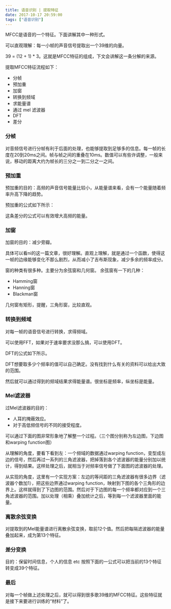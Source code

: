 ```yaml
---
title: 语音识别 | 提取特征
date: 2017-10-17 20:59:00
tags: ["语音识别"]
---
```

MFCC是语音的一个特征。下面讲解其中一种形式。

可以直观理解：每一小帧的声音信号提取出一个39维的向量。

39 = (12 + 1) * 3。这就是MFCC特征的组成，下文会讲解这一条分解的来源。

提取MFCC特征流程如下：
* 分帧
* 预加重
* 加窗
* 转换到频域
* 求能量谱
* 通过 mel 滤波器
* DFT
* 差分

### 分帧
对音频信号进行分帧有利于后面的处理，也能够提取到足够多的信息。每一帧的长度在20到20ms之间。帧与帧之间的重叠在10ms。数值可以有些许调整，一般来说，移动的距离大约为帧长的三分之一到二分之一之间。

### 预加重
预加重的目的：高频的声音信号能量比较小，从能量谱来看，会有一个能量随着频率升高下降的趋势。

预加重的公式如下所示：

这条差分的公式可以有效增大高频的能量。

### 加窗
加窗的目的：减少旁瓣。

具体可以看ni的这一篇文章，很好理解。直观上理解，就是通过一个函数，使得这一帧的边缘能够变化不那么剧烈，从而减小了吉布斯现象，减少多余的频率成分。

窗的种类有很多种。主要分为余弦窗和几何窗。
余弦窗有一下的几种：
* Hamming窗
* Hanning窗
* Blackman窗

几何窗有矩形，提醒，三角形窗，比较直观。

### 转换到频域
对每一帧的语音信号进行转换，求得频域。

可以使用FFT，如果对于速率要求没那么搞，可以使用DFT。

DFT的公式如下所示。

DFT想要取多少个频率的值可以自己确定。没有找到什么有关的资料可以给出大致的范围。

然后就可以通过得到的频域结果求得能量谱。很坐标是频率，纵坐标是能量。

### Mel滤波器
过Mel滤波器的目的：
* 人耳的掩蔽效应。
* 对于高低频信号的不同的接受程度。

可以通过下面的图非常形象地了解整一个过程。（三个图分别称为左边图，下边图和warping function图）

从理解的角度，要看下看到左：一个频域的数据通过warping function，变型成左边的信号，然后再过一系列的三角滤波器，把掉落到各个滤波器的能量分别加以统计，得到结果。这样处理之后，就相当于对频率信号做了下面图的滤波器的处理。

从实现的角度，这里有一个实现方案：左边的等间距的三角滤波器有很多边界（滤波器个数加1），把这些边界通过warping function，映射到下图的各个三角形的边界上。这样就得到了下边图的范围。然后对于下边图的每一个频率都对应到一个三角滤波器的范围。加以处理（相乘）叠加统计之后，等到每一个滤波器里面的能量。

### 离散余弦变换
对提取到的Mel能量谱进行离散余弦变换，取前12个值。然后把每隔滤波器的能量叠加起来，成为第13个特征。

### 差分变换
目的：保留时间信息，个人的信息 etc
按照下面的一公式可以把当前的13个特征转变成39个特征。

### 最后
对每一个帧做上述处理之后，就可以得到很多歌39维的MFCC特征。这些特征就是接下来要进行训练的“材料”了。